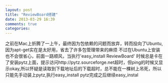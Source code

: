 ```yaml
---
layout: post
title: "ReviewBoard搭建"
date: 2013-03-29 16:39
comments: true
categories: 
---
```


之前在Mac上折腾了一上午，最终因为包依赖的问题而放弃，转而投向了Ubuntu,因为apt-get实在是太好用，省去了许多包管理带来的麻烦
不过在Ubuntu上安装也不会很省心，前面一路顺风，当执行'easy_install ReviewBoard' 时候总是卡在了安装pytz上面，提示访问http://pytz.sourceforge.net超时，但ping的时候又显示okay,所以怀疑是读取到下载地址后的下载超时，总不能在一棵树上吊死，所以只能先手动装上pytz,执行easy_install pytz完成之后继续easy_instal 

